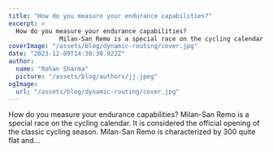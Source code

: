 ```yaml
---
title: "How do you measure your endurance capabilities?"
excerpt: >
  How do you measure your endurance capabilities?
              Milan-San Remo is a special race on the cycling calendar. It is considered the official opening of the classic cycling season. Milan-San Rem
coverImage: "/assets/blog/dynamic-routing/cover.jpg"
date: "2023-12-09T14:30:30.922Z"
author:
  name: "Rohan Sharma"
  picture: "/assets/blog/authors/jj.jpeg"
ogImage:
  url: "/assets/blog/dynamic-routing/cover.jpg"
---
```


How do you measure your endurance capabilities?
            Milan-San Remo is a special race on the cycling calendar. It is considered the official opening of the classic cycling season. Milan-San Remo is characterized by 300 quite flat and…